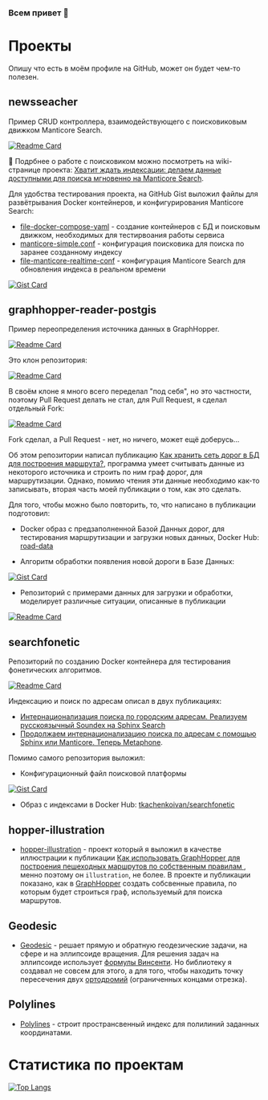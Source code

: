 ### Всем привет 👋

# Проекты

Опишу что есть в моём профиле на GitHub, может он будет чем-то полезен.

## newsseacher

Пример CRUD контроллера, взаимодействующего с поисковиковым движком Manticore Search.

[![Readme Card](https://github-readme-stats.vercel.app/api/pin/?username=Tkachenko-Ivan&repo=newsseacher)](https://github.com/Tkachenko-Ivan/newsseacher)

📖 Подрбнее о работе с поисковиком можно посмотреть на wiki-странице проекта: [Хватит ждать индексации: делаем данные доступными для поиска мгновенно на Manticore Search](https://github.com/Tkachenko-Ivan/newsseacher/wiki/Хватит-ждать-индексации:-делаем-данные-доступными-для-поиска-мгновенно-на-Manticore-Search).

Для удобства тестирования проекта, на GitHub Gist выложил файлы для развётрывания Docker контейнеров, и конфигурирования Manticore Search:
* [file-docker-compose-yaml](https://gist.github.com/Tkachenko-Ivan/9c8f8b5f98c80f902905b618878486ad#file-docker-compose-yaml) - создание контейнеров с БД и поисковым движком, необходимых для тестирвоания работы сервиса
* [manticore-simple.conf](https://gist.github.com/Tkachenko-Ivan/9c8f8b5f98c80f902905b618878486ad#file-manticore-simple-conf) - конфигурация поисковика для поиска по заранее созданному индексу
* [file-manticore-realtime-conf](https://gist.github.com/Tkachenko-Ivan/9c8f8b5f98c80f902905b618878486ad#file-manticore-realtime-conf) - конфигурация Manticore Search для обновления индекса в реальном времени

[![Gist Card](https://github-readme-stats.vercel.app/api/gist?id=9c8f8b5f98c80f902905b618878486ad)](https://gist.github.com/Tkachenko-Ivan/9c8f8b5f98c80f902905b618878486ad)

## graphhopper-reader-postgis

Пример переопределения источника данных в GraphHopper. 

[![Readme Card](https://github-readme-stats.vercel.app/api/pin/?username=Tkachenko-Ivan&repo=graphhopper-reader-postgis&show_owner=true)](https://github.com/Tkachenko-Ivan/graphhopper-reader-postgis)

Это клон репозитория:

[![Readme Card](https://github-readme-stats.vercel.app/api/pin/?username=mbasa&repo=graphhopper-reader-postgis&show_owner=true)](https://github.com/mbasa/graphhopper-reader-postgis)

В своём клоне я много всего переделал "под себя", но это частности, поэтому Pull Request делать не стал, для Pull Request, я сделал отдельный Fork:

[![Readme Card](https://github-readme-stats.vercel.app/api/pin/?username=Tkachenko-Ivan&repo=graphhopper-reader-postgis-fork&show_owner=true)](https://github.com/Tkachenko-Ivan/graphhopper-reader-postgis-fork)

Fork сделал, а Pull Request - нет, но ничего, может ещё доберусь... 

Об этом репозитории написал публикацию [Как хранить сеть дорог в БД для построения маршрута?](https://habr.com/ru/articles/688556/), программа умеет считывать данные из некоторого источника и строить по ним граф дорог, для маршрутизации. Однако, помимо чтения эти данные необходимо как-то записывать, вторая часть моей публикации о том, как это сделать.

Для того, чтобы можно было повторить, то, что написано в публикации подготовил:

* Docker образ  с предзаполненной Базой Данных дорог, для тестирования маршрутизации и загрузки новых данных, Docker Hub: [road-data](https://hub.docker.com/r/tkachenkoivan/road-data)

* Алгоритм обработки появления новой дороги в Базе Данных:

[![Gist Card](https://github-readme-stats.vercel.app/api/gist?id=c2418a09c887e0baa0a823944d76e343)](https://gist.github.com/Tkachenko-Ivan/c2418a09c887e0baa0a823944d76e343)
  
* Репозиторий с примерами данных для загрузки и обработки, моделирует различные ситуации, описанные в публикации

[![Readme Card](https://github-readme-stats.vercel.app/api/pin/?username=Tkachenko-Ivan&repo=shape-example-graphhopper)](https://github.com/Tkachenko-Ivan/shape-example-graphhopper)


## searchfonetic

Репозиторий по созданию Docker контейнера для тестирования фонетических алгоритмов.

[![Readme Card](https://github-readme-stats.vercel.app/api/pin/?username=Tkachenko-Ivan&repo=searchfonetic)](https://github.com/Tkachenko-Ivan/searchfonetic)

Индексацию и поиск по адресам описал в двух публикациях: 
* [Интернационализация поиска по городским адресам. Реализуем русскоязычный Soundex на Sphinx Search](https://habr.com/ru/post/547652/)
* [Продолжаем интернационализацию поиска по адресам с помощью Sphinx или Manticore. Теперь Metaphone](https://habr.com/ru/post/550690/).

Помимо самого репозитория выложил:
  * Конфигурационный файл поисковой платформы

[![Gist Card](https://github-readme-stats.vercel.app/api/gist?id=354db31938f7ed4218ac5d20c7f9502b)](https://gist.github.com/Tkachenko-Ivan/354db31938f7ed4218ac5d20c7f9502b)

  * Образ с индексами в Docker Hub: [tkachenkoivan/searchfonetic](https://hub.docker.com/r/tkachenkoivan/searchfonetic)

## hopper-illustration

* [hopper-illustration](https://github.com/Tkachenko-Ivan/hopper-illustration) - проект который я выложил в качестве иллюстрации к публикации [Как использовать GraphHopper для построения пешеходных маршрутов по собственным правилам
](https://habr.com/ru/articles/545782/), менно поэтому он `illustration`, не более. В проекте и публикации показано, как в [GraphHopper](https://github.com/graphhopper/graphhopper/tree/0.10) создать собсвенные правила, по которым будет строиться граф, используемый для поиска маршрутов.

## Geodesic

* [Geodesic](https://github.com/Tkachenko-Ivan/Geodesic) - решает прямую и обратную геодезические задачи, на сфере и на эллипсоиде вращения. Для решения задач на эллипсоиде использует [формулы Винсенти](https://en.wikipedia.org/wiki/Vincenty's_formulae). Но библиотеку я создавал не совсем для этого, а для того, чтобы находить точку пересечения двух [ортодромий](https://ru.wikipedia.org/wiki/Ортодромия) (ограниченных концами отрезка).

## Polylines

* [Polylines](https://github.com/Tkachenko-Ivan/Polylines) - строит пространсвенный индекс для полилиний заданных координатами.

# Статистика по проектам

[![Top Langs](https://github-readme-stats.vercel.app/api/top-langs/?username=Tkachenko-Ivan)](https://github.com/anuraghazra/github-readme-stats)

<!--
**Tkachenko-Ivan/Tkachenko-Ivan** is a ✨ _special_ ✨ repository because its `README.md` (this file) appears on your GitHub profile.

Here are some ideas to get you started:

- 🔭 I’m currently working on ...
- 🌱 I’m currently learning ...
- 👯 I’m looking to collaborate on ...
- 🤔 I’m looking for help with ...
- 💬 Ask me about ...
- 📫 How to reach me: ...
- 😄 Pronouns: ...
- ⚡ Fun fact: ...
-->
